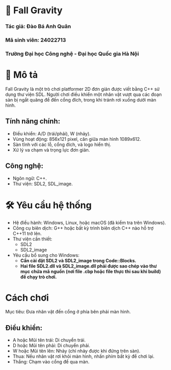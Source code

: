 # 🌆 Fall Gravity
  ### Tác giả: Đào Bá Anh Quân
  ### Mã sinh viên: 24022713
  ### Trường Đại học Công nghệ - Đại học Quốc gia Hà Nội

# 📃 Mô tả
Fall Gravity là một trò chơi platformer 2D đơn giản được viết bằng C++ sử dụng thư viện SDL. Người chơi điều khiển một nhân vật vượt qua các đoạn sàn bị ngắt quãng để đến cổng đích, trong khi tránh rơi xuống dưới màn hình.
  ## Tính năng chính:
  - Điều khiển: A/D (trái/phải), W (nhảy).
  - Vùng hoạt động: 856x121 pixel, căn giữa màn hình 1089x612.
  - Sàn tĩnh với các lỗ, cổng đích, và logo hiển thị.
  - Xử lý va chạm và trọng lực đơn giản.
  ## Công nghệ:
  - Ngôn ngữ: C++.
  - Thư viện: SDL2, SDL_image.

# 🛠 Yêu cầu hệ thống
- Hệ điều hành: Windows, Linux, hoặc macOS (đã kiểm tra trên Windows).
- Công cụ biên dịch: G++ hoặc bất kỳ trình biên dịch C++ nào hỗ trợ C++11 trở lên.
- Thư viện cần thiết:
  + SDL2
  + SDL2_image
- Yêu cầu bổ sung cho Windows:
  + **Cần cài đặt SDL2 và SDL2_image trong Code::Blocks.**
  + **Hai file SDL2.dll và SDL2_image.dll phải được sao chép vào thư mục chứa mã nguồn (nơi file .cbp hoặc file thực thi sau khi build) để chạy trò chơi.**

# Cách chơi
Mục tiêu: Đưa nhân vật đến cổng ở phía bên phải màn hình.
  ## Điều khiển:
  - A hoặc Mũi tên trái: Di chuyển trái.
  - D hoặc Mũi tên phải: Di chuyển phải.
  - W hoặc Mũi tên lên: Nhảy (chỉ nhảy được khi đứng trên sàn).
  - Thua: Nếu nhân vật rơi khỏi màn hình, nhấn phím bất kỳ để chơi lại.
  - Thắng: Chạm vào cổng để qua màn.
